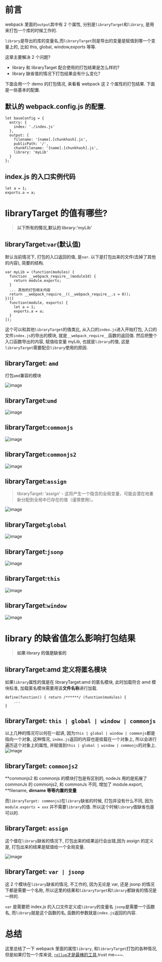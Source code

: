 # 前言

webpack 里面的`output`其中有 2 个属性, 分别是`libraryTarget`和`library`, 是用来打包一个库的时候工作的.

`library`是导出的库的变量名,而`libraryTarget`则是导出的变量是赋值到哪一个变量上的, 比如 this, global, window,exports 等等.

这章主要解决 2 个问题?

- library 和 libraryTarget 配合使用的打包结果是怎么样的?
- library 缺省值的情况下打包结果会有什么变化?

下面会用一个 demo 的打包情况, 来看看 webpack 这 2 个属性的打包结果. 下面是一些基本的配置.

## 默认的 webpack.config.js 的配置.

```
let baseConfig = {
  entry: {
    index: './index.js'
  },
  output: {
    filename: '[name].[chunkhash].js',
    publicPath: '/',
    chunkFilename: '[name].[chunkhash].js',
    library: 'myLib'
  }
};
```

## index.js 的入口实例代码

```
let a = 1;
exports.a = a;
```

# libraryTarget 的值有哪些?

> **以下所有的情况,默认的 library:'myLib'**

## libraryTarget:`var`(默认值)

默认当前情况下, 打包的入口返回的值, 是`var`.
以下是打包出来的文件(去掉了其他的内容), 简要的结构.

```
var myLib = (function(modules) {
  function __webpack_require__(moduleId) {
    return module.exports;
  }
  ... 其他的打包相关内容
  return __webpack_require__((__webpack_require__.s = 0));
})([
  function(module, exports) {
    let a = 1;
    exports.a = a;
  }
]);
```

这个可以和其他`libraryTarget`的值类比, 从入口的`index.js`进入开始打包, 入口的文件`index.js`的导出的模块, 就是`__webpack_require__`函数的返回值.
然后把整个入口函数导出的内容, 赋值给变量 myLib, 也就是`library`的值, 这是`libraryTarget`需要配合`library`使用的原因.

## libraryTarget: `amd`

打包`amd`兼容的模块

![image](https://user-images.githubusercontent.com/13718019/66252393-9d7b0180-e78d-11e9-8e50-0353e8eec278.png)

## libraryTarget:`umd`

![image](https://user-images.githubusercontent.com/13718019/66252423-1417ff00-e78e-11e9-891d-8eb1fdf4d1d6.png)

## libraryTarget:`commonjs`

![image](https://user-images.githubusercontent.com/13718019/66252428-22661b00-e78e-11e9-8e7d-d62a669d24fc.png)

## libraryTarget:`commonjs2`

![image](https://user-images.githubusercontent.com/13718019/66252433-34e05480-e78e-11e9-9813-926b45f43b7d.png)

## libraryTarget:`assign`

> libraryTarget: 'assign' - 这将产生一个隐含的全局变量，可能会潜在地重新分配到全局中已存在的值（谨慎使用）。

![image](https://user-images.githubusercontent.com/13718019/66252406-e03cd980-e78d-11e9-8107-908d24722941.png)

## libraryTarget:`global`

![image](https://user-images.githubusercontent.com/13718019/66252409-ef238c00-e78d-11e9-879e-8142750304f2.png)

## libraryTarget:`jsonp`

![image](https://user-images.githubusercontent.com/13718019/66252415-f9458a80-e78d-11e9-9446-126c53ec0458.png)

## libraryTarget:`this`

![image](https://user-images.githubusercontent.com/13718019/66252418-019dc580-e78e-11e9-8f68-9406cfdfda7c.png)

## libraryTarget:`window`

![image](https://user-images.githubusercontent.com/13718019/66252442-4f1a3280-e78e-11e9-87c5-5a2827cc2ecd.png)

# library 的缺省值怎么影响打包结果

> **如果 library 的值是缺省的**

## libraryTarget:amd 定义将匿名模块

如果`library`属性的值是在 libraryTarget:amd 的匿名模块, 此时加载符合 amd 模块标准, 加载匿名模块需要用该**文件名称**进行加载.

```
define(function() { return /******/ (function(modules) {
    ...
}
```

## libraryTarget: `this | global | window | commonjs`

以上几种的情况可以何在一起讲, 因为`this | global | window | commonjs`都是指向一个对象, 这种情况, `index.js`返回的内容也是挂载在一个对象上, 所以会进行遍历这个对象上的属性, 并赋值到`this | global | window | commonjs`的对象上.
![image](https://user-images.githubusercontent.com/13718019/66253076-732d4200-e795-11e9-951f-25e9359b8fd8.png)

## libraryTarget: `commonjs2`

**commonjs2 和 commonjs 的模块打包是有区别的, nodeJs 用的是拓展了 commonJs 的 commonjs2, 和 commonJs 不同, 增加了 module.export, **filename, **dirname 等等内置的变量**

而`libraryTarget: commonjs2`在`library`缺省的时候, 打包并没有什么不同, 因为`module.exports = xxx` 并不需要`library`的值. 所以这个时候`library`值缺省也是可以的.

## libraryTarget: `assign`

这个值在`library`缺省的情况下, 打包出来的结果运行会出错,因为 assign 的定义是, 打包出来的结果是赋值给一个全局变量.

![image](https://user-images.githubusercontent.com/13718019/66253026-02862580-e795-11e9-8cd2-0fc0e684e5cb.png)

## libraryTarget: `var | jsonp`

这 2 个模块在`library`缺省的情况, 不工作的, 因为无论是 var, 还是 jsonp 的情况下都是需要一个名称, 所以这里的结果和`libraryTarget`和`library`都缺省的情况是一样的.

`var` 是需要把 index.js 的入口文件定义成`library`的变量名
`jsonp`是需要一个函数名, 而`library`就是这个函数的名, 函数的参数就是`index.js`返回的内容.

# 总结

这里总结了一下 webpack 里面的属性`library`, 和`libraryTarget`打包的各种情况, 但是如果打包一个库来说, [`rollup`才是最棒的工具](https://github.com/rollup/rollup),trust me~~~.
